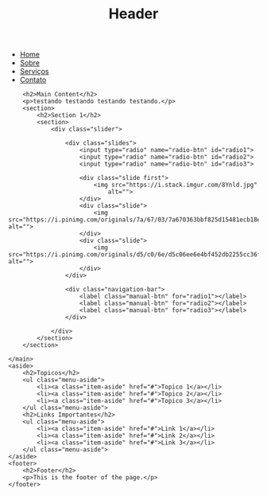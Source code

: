 <html lang="pt-br">

<head>
    <meta charset="UTF-8">
    <meta name="viewport" content="width=device-width, initial-scale=1.0">
    <title>Exemplo de Tag Aside</title>
    <link rel="stylesheet" href="./css/style.css">
</head>

<body>
    <header>
        <h1>Header</h1>
    </header>
    <nav>
        <ul>
            <li><a href="#">Home</a></li>
            <li><a href="#">Sobre</a></li>
            <li><a href="#">Serviços</a></li>
            <li><a href="./contato.html">Contato</a></li>
        </ul>
    </nav>
    <main>

        <h2>Main Content</h2>
        <p>testando testando testando testando.</p>
        <section>
            <h2>Section 1</h2>
            <section>
                <div class="slider">
    
                    <div class="slides">
                        <input type="radio" name="radio-btn" id="radio1">
                        <input type="radio" name="radio-btn" id="radio2">
                        <input type="radio" name="radio-btn" id="radio3">
    
                        <div class="slide first">
                            <img src="https://i.stack.imgur.com/8Ynld.jpg"
                                alt="">
                        </div>
                        <div class="slide">
                            <img src="https://i.pinimg.com/originals/7a/67/03/7a670363bbf825d15481ecb18e684400.jpg" alt="">
                        </div>
                        <div class="slide">
                            <img src="https://i.pinimg.com/originals/d5/c0/6e/d5c06ee6e4bf452db2255cc36f600384.jpg" alt="">
                        </div>
                    </div>
    
                    <div class="navigation-bar">
                        <label class="manual-btn" for="radio1"></label>
                        <label class="manual-btn" for="radio2"></label>
                        <label class="manual-btn" for="radio3"></label>
                    </div>
    
                </div>
            </section>
        </section>

    </main>
    <aside>
        <h2>Topicos</h2>
        <ul class="menu-aside">
            <li><a class="item-aside" href="#">Topico 1</a></li>
            <li><a class="item-aside" href="#">Topico 2</a></li>
            <li><a class="item-aside" href="#">Topico 3</a></li>
        </ul class="menu-aside">
        <h2>Links Importantes</h2>
        <ul class="menu-aside">
            <li><a class="item-aside" href="#">Link 1</a></li>
            <li><a class="item-aside" href="#">Link 2</a></li>
            <li><a class="item-aside" href="#">Link 3</a></li>
        </ul class="menu-aside">
    </aside>
    <footer>
        <h2>Footer</h2>
        <p>This is the footer of the page.</p>
    </footer>
</body>

</html>
